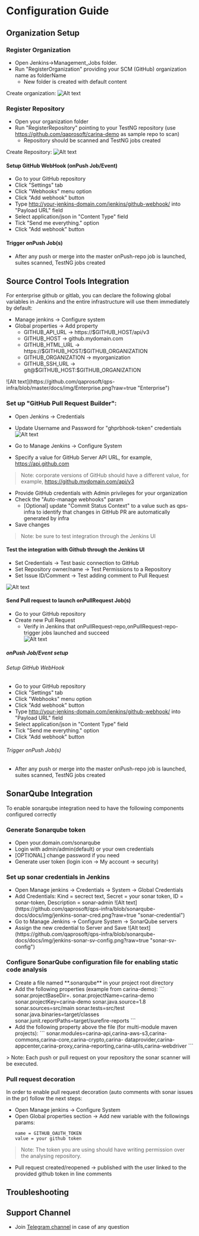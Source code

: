 # Configuration Guide

## Organization Setup        
### Register Organization
  * Open Jenkins->Management_Jobs folder.
  * Run "RegisterOrganization" providing your SCM (GitHub) organization name as folderName
      * New folder is created with default content
     
 Create organization: 
 ![Alt text](https://github.com/qaprosoft/qps-infra/blob/master/docs/img/Organization.png?raw=true "Organization")

### Register Repository
   * Open your organization folder
   * Run "RegisterRepository" pointing to your TestNG repository (use https://github.com/qaprosoft/carina-demo as sample repo to scan)
      * Repository should be scanned and TestNG jobs created
     
Create Repository:
 ![Alt text](https://github.com/qaprosoft/qps-infra/blob/master/docs/img/Repository.png?raw=true "Repository")       


#### Setup GitHub WebHook (onPush Job/Event)
   * Go to your GitHub repository
   * Click "Settings" tab
   * Click "Webhooks" menu option
   * Click "Add webhook" button
   * Type http://your-jenkins-domain.com/jenkins/github-webhook/ into "Payload URL" field
   * Select application/json in "Content Type" field
   * Tick "Send me everything." option
   * Click "Add webhook" button
   
#### Trigger onPush Job(s)
   *  After any push or merge into the master onPush-repo job is launched, suites scanned, TestNG jobs created

## Source Control Tools Integration
  For enterprise github or gitlab, you can declare the following global variables in Jenkins and the entire infrastructure    will use them immediately by default:
 <ul>
   <li>  Manage jenkins -> Configure system 
   <li>  Global properties -> Add property 
       <ul>
       <li> GITHUB_API_URL -> https://$GITHUB_HOST/api/v3 
       <li> GITHUB_HOST -> github.mydomain.com 
       <li> GITHUB_HTML_URL -> https://$GITHUB_HOST/$GITHUB_ORGANIZATION 
       <li> GITHUB_ORGANIZATION -> myorganization 
       <li> GITHUB_SSH_URL -> git@$GITHUB_HOST:$GITHUB_ORGANIZATION 
       </ul>   
 </ul>    
![Alt text](https://github.com/qaprosoft/qps-infra/blob/master/docs/img/Enterprise.png?raw=true "Enterprise") 

### Set up "GitHub Pull Request Builder":
   * Open Jenkins -> Credentials
   * Update Username and Password for "ghprbhook-token" credentials   
![Alt text](https://github.com/qaprosoft/qps-infra/blob/master/docs/img/Credentials.png?raw=true "Credentials") 

  *  Go to Manage Jenkins -> Configure System
  *  Specify a value for GitHub Server API URL, for example, https://api.github.com
> Note: corporate versions of GitHub should have a different value, for example, https://github.mydomain.com/api/v3
  *  Provide GitHub credentials with Admin privileges for your organization
  *  Check the "Auto-manage webhooks" param
     * [Optional] update "Commit Status Context" to a value such as qps-infra to identify that changes in GitHub PR are automatically generated by infra
  *  Save changes
> Note: be sure to test integration through the Jenkins UI

#### Test the integration with Github through the Jenkins UI
   *  Set Credentials -> Test basic connection to GitHub
   *  Set Repository owner/name -> Test Permissions to a Repository
   *  Set Issue ID/Comment -> Test adding comment to Pull Request

![Alt text](https://github.com/qaprosoft/qps-infra/blob/master/docs/img/TestGithub.png?raw=true "TestGithub") 

#### Send Pull request to launch onPullRequest Job(s)
   * Go to your GitHub repository
   * Create new Pull Request
        * Verify in Jenkins that onPullRequest-repo,onPullRequest-repo-trigger jobs launched and succeed        
![Alt text](https://github.com/qaprosoft/qps-infra/blob/master/docs/img/PushJobs.png?raw=true "PushJobs")

##### onPush Job/Event setup

###### Setup GitHub WebHook
   * Go to your GitHub repository
   * Click "Settings" tab
   * Click "Webhooks" menu option
   * Click "Add webhook" button
   * Type http://your-jenkins-domain.com/jenkins/github-webhook/ into "Payload URL" field
   * Select application/json in "Content Type" field
   * Tick "Send me everything." option
   * Click "Add webhook" button
   
###### Trigger onPush Job(s)
   *  After any push or merge into the master onPush-repo job is launched, suites scanned, TestNG jobs created
   
## SonarQube Integration
To enable sonarqube integration need to have the following components configured correctly
### Generate Sonarqube token
   <ul>
   <li> Open your.domain.com/sonarqube 
   <li> Login with admin/admin(default) or your own credentials
   <li> [OPTIONAL] change password if you need
   <li> Generate user token (login icon -> My account -> security)
   </ul>
   
### Set up sonar credentials in Jenkins
  <ul>
   <li> Open Manage jenkins -> Credentials -> System -> Global Credentials
   <li> Add Credentials: Kind = secrect text, Secret = your sonar token, ID = sonar-token, Description = sonar-admin 
   ![Alt text](https://github.com/qaprosoft/qps-infra/blob/sonarqube-docs/docs/img/jenkins-sonar-cred.png?raw=true "sonar-credential")
   <li> Go to Manage Jenkins -> Configure System -> SonarQube servers 
   <li> Assign the new credential to Server and Save
   ![Alt text](https://github.com/qaprosoft/qps-infra/blob/sonarqube-docs/docs/img/jenkins-sonar-sv-config.png?raw=true "sonar-sv-config")
   </ul>
   
### Configure SonarQube configuration file for enabling static code analysis
  <ul>
  <li> Create a file named **.sonarqube**  in your project root directory 
  <li> Add the following properties (example from carina-demo):
  ```
  sonar.projectBaseDir=.
  sonar.projectName=carina-demo
  sonar.projectKey=carina-demo
  sonar.java.source=1.8
  sonar.sources=src/main
  sonar.tests=src/test
  sonar.java.binaries=target/classes
  sonar.junit.reportPaths=target/surefire-reports
  ```
  <li> Add the following property above the file (for multi-module maven projects):
  ```
  sonar.modules=carina-api,carina-aws-s3,carina-commons,carina-core,carina-crypto,carina-
  dataprovider,carina-appcenter,carina-proxy,carina-reporting,carina-utils,carina-webdriver
  ```
  </ul>
  > Note: Each push or pull request on your repository the sonar scanner will be executed.
  
### Pull request decoration
  In order to enable pull request decoration (auto comments with sonar issues in the pr) follow the next steps:
   * Open Manage jenkins -> Configure System
   * Open Global properties section -> Add new variable with the followings params:
       ```
       name = GITHUB_OAUTH_TOKEN 
       value = your github token
       ```
> Note: The token you are using should have writing permission over the analysing repository.
   * Pull request created/reopened -> published with the user linked to the provided github token in line comments 

## Troubleshooting

## Support Channel

  * Join [Telegram channel](https://t.me/qps_infra) in case of any question
